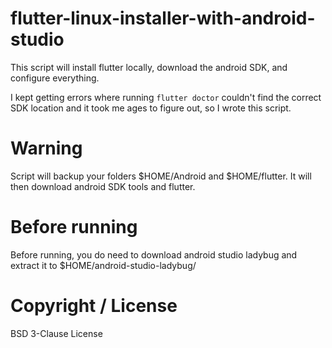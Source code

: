 # flutter-linux-installer-with-android-studio
This script will install flutter locally, download the android SDK, and configure everything.

I kept getting errors where running `flutter doctor` couldn't find the correct SDK location and it took me ages to figure out, so I wrote this script.

# Warning
Script will backup your folders $HOME/Android and $HOME/flutter. It will then download android SDK tools and flutter.

# Before running
Before running, you do need to download android studio ladybug and extract it to $HOME/android-studio-ladybug/

# Copyright / License
BSD 3-Clause License
